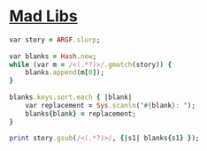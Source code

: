 [1]: http://rosettacode.org/wiki/Mad_Libs

# [Mad Libs][1]

```ruby
var story = ARGF.slurp;
 
var blanks = Hash.new;
while (var m = /<(.*?)>/.gmatch(story)) {
    blanks.append(m[0]);
}
 
blanks.keys.sort.each { |blank|
    var replacement = Sys.scanln("#{blank}: ");
    blanks{blank} = replacement;
}
 
print story.gsub(/<(.*?)>/, {|s1| blanks{s1} });
```